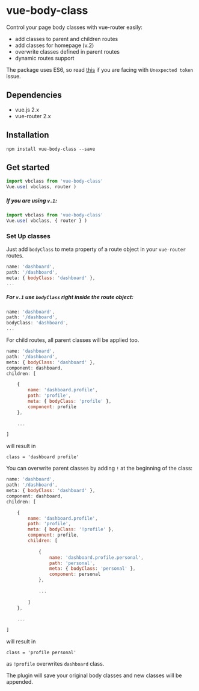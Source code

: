 # vue-body-class

Control your page body classes with vue-router easily:

+ add classes to parent and children routes
+ add classes for homepage (v.2)
+ overwrite classes defined in parent routes
+ dynamic routes support

The package uses ES6, so read [this](https://github.com/nikolaynesov/vue-body-class/issues/1) if you are facing with `Unexpected token` issue.

## Dependencies
+ vue.js 2.x
+ vue-router 2.x

## Installation

`npm install vue-body-class --save`

## Get started

```js
import vbclass from 'vue-body-class'
Vue.use( vbclass, router )
```

##### If you are using `v.1`:
```js
import vbclass from 'vue-body-class'
Vue.use( vbclass, { router } )
```

### Set Up classes

Just add `bodyClass` to meta property of a route object in your `vue-router` routes.

```js
name: 'dashboard',
path: '/dashboard',
meta: { bodyClass: 'dashboard' },
...
```

##### For `v.1` use `bodyClass` right inside the route object:

```js
name: 'dashboard',
path: '/dashboard',
bodyClass: 'dashboard',
...
```

For child routes, all parent classes will be applied too.

```js
name: 'dashboard',
path: '/dashboard',
meta: { bodyClass: 'dashboard' },
component: dashboard,
children: [

    {
        name: 'dashboard.profile',
        path: 'profile',
        meta: { bodyClass: 'profile' },
        component: profile
    },
    
    ...

]
```

will result in 

```
class = 'dashboard profile'
```

You can overwrite parent classes by adding `!` at the beginning of the class:
```js
name: 'dashboard',
path: '/dashboard',
meta: { bodyClass: 'dashboard' },
component: dashboard,
children: [

    {
        name: 'dashboard.profile',
        path: 'profile',
        meta: { bodyClass: '!profile' },
        component: profile,
        children: [
        
            {
                name: 'dashboard.profile.personal',
                path: 'personal',
                meta: { bodyClass: 'personal' },
                component: personal
            },
            
            ...
        
        ]
    },
    
    ...

]
```
will result in 

```
class = 'profile personal'
```

as `!profile` overwrites `dashboard` class.

The plugin will save your original body classes and new classes will be appended.